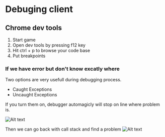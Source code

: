 # Debuging client

## Chrome dev tools

1. Start game
2. Open dev tools by pressing f12 key
3. Hit ctrl + p to browse your code base
4. Put breakpoints

### If we have error but don't know excatly where

Two options are very usefull during debugging process.

- Caught Exceptions
- Uncaught Exceptions

If you turn them on, debugger automagicly will stop on line where problem is.

![Alt text](/assets/exceptions-options-devtools.png)

Then we can go back with call stack and find a problem
![Alt text](/assets/callstack-devtools.png)
